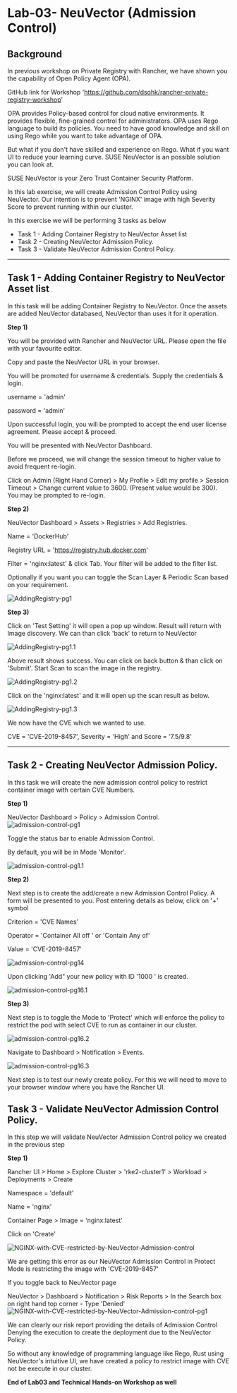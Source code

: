 # Lab-03- NeuVector (Admission Control) 

## Background 

In previous workshop on Private Registry with Rancher, we have shown you the capability of Open Policy Agent (OPA).

GitHub link for Workshop 'https://github.com/dsohk/rancher-private-registry-workshop'

OPA provides Policy-based control for cloud native environments. It provides flexible, fine-grained control for administrators. OPA uses Rego language to build its policies. You need to have good knowledge and skill on using Rego while you want to take advantage of OPA.  

But what if you don't have skilled and experience on Rego.  What if you want UI to reduce your learning curve. SUSE NeuVector is an possible solution you can look at. 

SUSE NeuVector is your Zero Trust Container Security Platform. 

In this lab exercise, we will create Admission Control Policy using NeuVector. Our intention is to prevent 'NGINX' image with high Severity Score to prevent running within our cluster. 

In this exercise we will be performing 3 tasks as below

- Task 1 - Adding Container Registry to NeuVector Asset list
- Task 2 - Creating NeuVector Admission Policy.   
- Task 3 - Validate NeuVector Admission Control Policy.  

-----------------------------------------------------------------------------------------------------------------------------------------------------------------------------------

## Task 1 - Adding Container Registry to NeuVector Asset list

In this task will be adding Container Registry to NeuVector. Once the assets are added NeuVector databased, NeuVector than uses it for it operation. 

**Step 1)** 

You will be provided with Rancher and NeuVector URL. Please open the file with your favourite editor. 

Copy and paste the NeuVector URL in your browser. 

You will be promoted for username & credentials. Supply the credentials & login.

username = 'admin'

password = 'admin'

Upon successful login, you will be prompted to accept the end user license agreement. Please accept & proceed. 

You will be presented with NeuVector Dashboard. 

Before we proceed, we will change the session timeout to higher value to avoid frequent re-login. 

Click on Admin (Right Hand Corner) > My Profile > Edit my profile > Session Timeout > Change current value to 3600. (Present value would be 300). You may be prompted to re-login.

**Step 2)**

NeuVector Dashboard > Assets > Registries  > Add Registries. 

Name = 'DockerHub'

Registry URL = 'https://registry.hub.docker.com'

Filter = 'nginx:latest' & click Tab. Your filter will be added to the filter list.

Optionally if you want you can toggle the Scan Layer & Periodic Scan based on your requirement. 

![AddingRegistry-pg1](../images/AddingRegistry-pg1.PNG)

**Step 3)**

Click on 'Test Setting' it will open a pop up window. Result will return with Image discovery. We can than click 'back' to return to NeuVector 

![AddingRegistry-pg1.1](../images/AddingRegistry-pg1.1.PNG)

Above result shows success. You can click on back button & than click on 'Submit'. Start Scan to scan the image in the registry.

![AddingRegistry-pg1.2](../images/AddingRegistry-pg1.2.PNG)

Click on the 'nginx:latest' and it will open up the scan result as below. 

![AddingRegistry-pg1.3](../images/AddingRegistry-pg1.3.PNG)

We now have the CVE which we wanted to use. 

CVE = 'CVE-2019-8457', Severity = 'High' and Score = '7.5/9.8' 



------------

## Task 2 - Creating NeuVector Admission Policy.   

In this task we will create the new admission control policy to restrict container image with certain CVE Numbers. 

**Step 1)** 

NeuVector Dashboard > Policy > Admission Control.![admission-control-pg1](../images/admission-control-pg1-1662391820906-2.png)

Toggle the status bar to enable Admission Control. 

By default, you will be in Mode 'Monitor'.

![admission-control-pg1.1](../images/admission-control-pg1.1.png)

**Step 2)** 

Next step is to create the add/create a new Admission Control Policy. A form will be presented to you. Post entering details as below, click on '+' symbol

Criterion = 'CVE Names'

Operator = 'Container All off ' or 'Contain Any of'

Value = 'CVE-2019-8457'

![admission-control-pg14](../images/admission-control-pg14.PNG)

Upon clicking 'Add" your new policy with ID '1000 ' is created.

![admission-control-pg16.1](../images/admission-control-pg16.1.PNG)

**Step 3)**  

Next step is to toggle the Mode to 'Protect' which will enforce the policy to restrict the pod with select CVE to run as container in our cluster. 

![admission-control-pg16.2](../images/admission-control-pg16.2.PNG)

Navigate to Dashboard > Notification > Events.  

![admission-control-pg16.3](../images/admission-control-pg16.3.PNG)

Next step is to test our newly create policy. For this we will need to move to your browser window where you have the Rancher UI.   



## Task 3 - Validate NeuVector Admission Control Policy.  

In this step we will validate NeuVector Admission Control policy we created in the previous step

**Step 1)** 

Rancher UI > Home > Explore Cluster > 'rke2-cluster1' > Workload > Deployments > Create 

Namespace = 'default'

Name = 'nginx'

Container Page > Image = 'nginx:latest' 

Click on 'Create'

![NGINX-with-CVE-restricted-by-NeuVector-Admission-control](../images/NGINX-with-CVE-restricted-by-NeuVector-Admission-control.PNG)

We are getting this error as our NeuVector Admission Control in Protect Mode is restricting the image with 'CVE-2019-8457'

If you toggle back to NeuVector page

NeuVector > Dashboard > Notification > Risk Reports > In the Search box on right hand top corner - Type 'Denied'  ![NGINX-with-CVE-restricted-by-NeuVector-Admission-control-pg1](../images/NGINX-with-CVE-restricted-by-NeuVector-Admission-control-pg1-1662397373557-22.png)

We can clearly our risk report providing the details of Admission Control Denying the execution to create the deployment due to the NeuVector Policy. 

So without any knowledge of programming language like Rego, Rust using NeuVector's intuitive UI, we have created a policy to restrict image with CVE not be execute in our cluster. 

**End of Lab03 and Technical Hands-on Workshop as well** 

 

